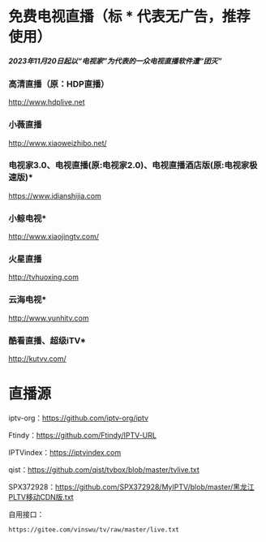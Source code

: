 # 免费电视直播（标 * 代表无广告，推荐使用）

***2023年11月20日起以“电视家”为代表的一众电视直播软件遭“团灭”***

### 高清直播（原：HDP直播）  
http://www.hdplive.net

### 小薇直播  
http://www.xiaoweizhibo.net/

### 电视家3.0、电视直播(原:电视家2.0)、电视直播酒店版(原:电视家极速版)*  
https://www.idianshijia.com

### 小鲸电视*  
http://www.xiaojingtv.com/

### 火星直播  
http://tvhuoxing.com

### 云海电视*  
http://www.yunhitv.com

### 酷看直播、超级iTV*  
http://kutvv.com/

# 直播源

iptv-org：https://github.com/iptv-org/iptv

Ftindy：https://github.com/Ftindy/IPTV-URL

IPTVindex：https://iptvindex.com

qist：https://github.com/qist/tvbox/blob/master/tvlive.txt

SPX372928：https://github.com/SPX372928/MyIPTV/blob/master/黑龙江PLTV移动CDN版.txt

自用接口：

    https://gitee.com/vinswu/tv/raw/master/live.txt

